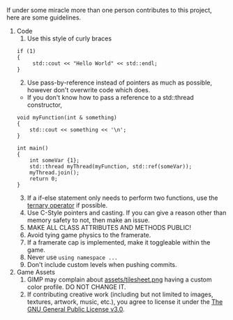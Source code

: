 If under some miracle more than one person contributes to this project, here are some guidelines.

1. Code
   1. Use this style of curly braces
   ```
   if (1)
   {
		std::cout << "Hello World" << std::endl;
   }
   ```
   2. Use pass-by-reference instead of pointers as much as possible, however don't overwrite code which does.
   + If you don't know how to pass a reference to a std::thread constructor,
	```
	void myFunction(int & something)
	{
		std::cout << something << '\n';
	}

	int main()
	{
		int someVar {1};
		std::thread myThread(myFunction, std::ref(someVar));
		myThread.join();
		return 0;
	}
	```
	3. If a if-else statement only needs to perform two functions, use the [ternary operator](https://www.w3schools.com/cpp/cpp_conditions_shorthand.asp) if possible.
	4. Use C-Style pointers and casting. If you can give a reason other than memory safety to not, then make an issue.
	5. MAKE ALL CLASS ATTRIBUTES AND METHODS PUBLIC!
	6. Avoid tying game physics to the framerate.
	7. If a framerate cap is implemented, make it toggleable within the game.
	8. Never use `using namespace ...`
	9. Don't include custom levels when pushing commits.
2. Game Assets
   1. GIMP may complain about [assets/tilesheet.png](assets/tilesheet.png) having a custom color profile. DO NOT CHANGE IT.
   2. If contributing creative work (including but not limited to images, textures, artwork, music, etc.), you agree to license it under the [The GNU General Public License v3.0](LICENSE).